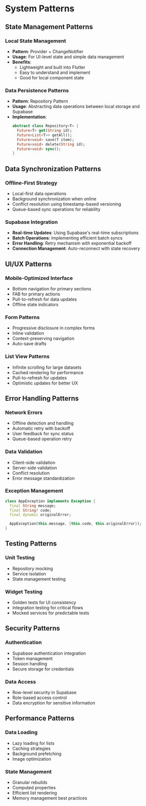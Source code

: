 # System Patterns

## State Management Patterns

### Local State Management
- **Pattern**: Provider + ChangeNotifier
- **Usage**: For UI-level state and simple data management
- **Benefits**: 
  - Lightweight and built into Flutter
  - Easy to understand and implement
  - Good for local component state

### Data Persistence Patterns
- **Pattern**: Repository Pattern
- **Usage**: Abstracting data operations between local storage and Supabase
- **Implementation**:
  ```dart
  abstract class Repository<T> {
    Future<T> get(String id);
    Future<List<T>> getAll();
    Future<void> save(T item);
    Future<void> delete(String id);
    Future<void> sync();
  }
  ```

## Data Synchronization Patterns

### Offline-First Strategy
- Local-first data operations
- Background synchronization when online
- Conflict resolution using timestamp-based versioning
- Queue-based sync operations for reliability

### Supabase Integration
- **Real-time Updates**: Using Supabase's real-time subscriptions
- **Batch Operations**: Implementing efficient batch syncs
- **Error Handling**: Retry mechanism with exponential backoff
- **Connection Management**: Auto-reconnect with state recovery

## UI/UX Patterns

### Mobile-Optimized Interface
- Bottom navigation for primary sections
- FAB for primary actions
- Pull-to-refresh for data updates
- Offline state indicators

### Form Patterns
- Progressive disclosure in complex forms
- Inline validation
- Context-preserving navigation
- Auto-save drafts

### List View Patterns
- Infinite scrolling for large datasets
- Cached rendering for performance
- Pull-to-refresh for updates
- Optimistic updates for better UX

## Error Handling Patterns

### Network Errors
- Offline detection and handling
- Automatic retry with backoff
- User feedback for sync status
- Queue-based operation retry

### Data Validation
- Client-side validation
- Server-side validation
- Conflict resolution
- Error message standardization

### Exception Management
```dart
class AppException implements Exception {
  final String message;
  final String? code;
  final dynamic originalError;

  AppException(this.message, {this.code, this.originalError});
}
```

## Testing Patterns

### Unit Testing
- Repository mocking
- Service isolation
- State management testing

### Widget Testing
- Golden tests for UI consistency
- Integration testing for critical flows
- Mocked services for predictable tests

## Security Patterns

### Authentication
- Supabase authentication integration
- Token management
- Session handling
- Secure storage for credentials

### Data Access
- Row-level security in Supabase
- Role-based access control
- Data encryption for sensitive information

## Performance Patterns

### Data Loading
- Lazy loading for lists
- Caching strategies
- Background prefetching
- Image optimization

### State Management
- Granular rebuilds
- Computed properties
- Efficient list rendering
- Memory management best practices